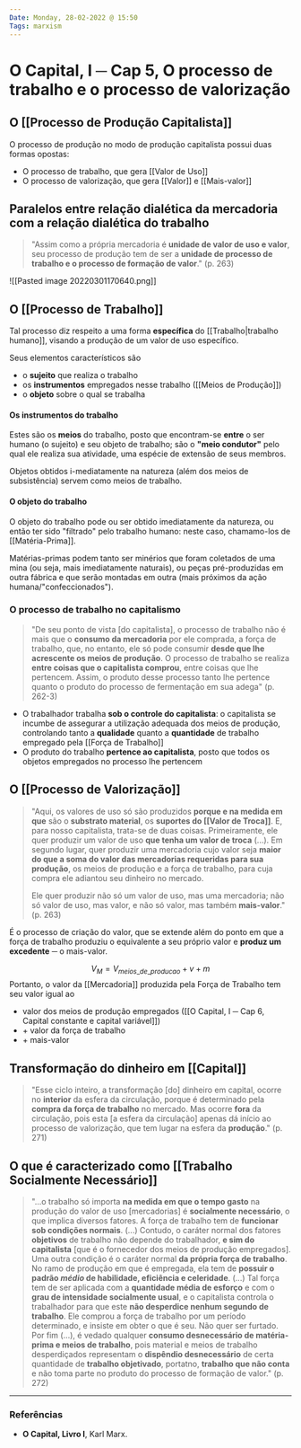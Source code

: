 ```yaml
---
Date: Monday, 28-02-2022 @ 15:50
Tags: marxism
---
```

# O Capital, I ─ Cap 5, O processo de trabalho e o processo de valorização
## O [[Processo de Produção Capitalista]]
O processo de produção no modo de produção capitalista possui duas formas opostas:
* O processo de trabalho, que gera [[Valor de Uso]]
* O processo de valorização, que gera [[Valor]] e [[Mais-valor]]

## Paralelos entre relação dialética da mercadoria com a relação dialética do trabalho
> "Assim como a própria mercadoria é **unidade de valor de uso e valor**, seu processo de produção tem de ser a **unidade de processo de trabalho e o processo de formação de valor**." (p. 263)

![[Pasted image 20220301170640.png]]


## O [[Processo de Trabalho]]
Tal processo diz respeito a uma forma **específica** do [[Trabalho|trabalho humano]], visando a produção de um valor de uso específico.

Seus elementos característicos são 
* o **sujeito** que realiza o trabalho
* os **instrumentos** empregados nesse trabalho ([[Meios de Produção]])
* o **objeto** sobre o qual se trabalha

#### Os instrumentos do trabalho
Estes são os **meios** do trabalho, posto que encontram-se **entre** o ser humano (o sujeito) e seu objeto de trabalho; são o **"meio condutor"** pelo qual ele realiza sua atividade, uma espécie de extensão de seus membros. 

Objetos obtidos i-mediatamente na natureza (além dos meios de subsistência) servem como meios de trabalho.

#### O objeto do trabalho
O objeto do trabalho pode ou ser obtido imediatamente da natureza, ou então ter sido "filtrado" pelo trabalho humano: neste caso, chamamo-los de [[Matéria-Prima]]. 

Matérias-primas podem tanto ser minérios que foram coletados de uma mina (ou seja, mais imediatamente naturais), ou peças pré-produzidas em outra fábrica e que serão montadas em outra (mais próximos da ação humana/"confeccionados").

### O processo de trabalho no capitalismo
> "De seu ponto de vista [do capitalista], o processo de trabalho não é mais que o **consumo da mercadoria** por ele comprada, a força de trabalho, que, no entanto, ele só pode consumir **desde que lhe acrescente os meios de produção**.
> O processo de trabalho se realiza **entre coisas que o capitalista comprou**, entre coisas que lhe pertencem. Assim, o produto desse processo tanto lhe pertence quanto o produto do processo de fermentação em sua adega" (p. 262-3)

* O trabalhador trabalha **sob o controle do capitalista**: o capitalista se incumbe de assegurar a utilização adequada dos meios de produção, controlando tanto a **qualidade** quanto a **quantidade** de trabalho empregado pela [[Força de Trabalho]]
* O produto do trabalho **pertence ao capitalista**, posto que todos os objetos empregados no processo lhe pertencem

## O [[Processo de Valorização]]
> "Aqui, os valores de uso só são produzidos **porque e na medida em que** são o **substrato material**, os **suportes do [[Valor de Troca]]**.
> E, para nosso capitalista, trata-se de duas coisas.
> Primeiramente, ele quer produzir um valor de uso **que tenha um valor de troca** (...).
> Em segundo lugar, quer produzir uma mercadoria cujo valor seja **maior do que a soma do valor das mercadorias requeridas para sua produção**, os meios de produção e a força de trabalho, para cuja compra ele adiantou seu dinheiro no mercado.
> 
> Ele quer produzir não só um valor de uso, mas uma mercadoria;
> não só valor de uso, mas valor, e não só valor, mas também **mais-valor**." (p. 263)

É o processo de criação do valor, que se extende além do ponto em que a força de trabalho produziu o equivalente a seu próprio valor e **produz um excedente** ─ o mais-valor.

$$V_M = V_{meios\_de\_producao} + v + m$$
Portanto, o valor da [[Mercadoria]] produzida pela Força de Trabalho tem seu valor igual ao
* valor dos meios de produção empregados ([[O Capital, I ─ Cap 6, Capital constante e capital variável]])
* \+ valor da força de trabalho
* \+ mais-valor

## Transformação do dinheiro em [[Capital]]
> "Esse ciclo inteiro, a transformação [do] dinheiro em capital, ocorre no **interior** da esfera da circulação, porque é determinado pela **compra da força de trabalho** no mercado. Mas ocorre **fora** da circulação, pois esta [a esfera da circulação] apenas dá início ao processo de valorização, que tem lugar na esfera da **produção**." (p. 271)

## O que é caracterizado como [[Trabalho Socialmente Necessário]]
> "...o trabalho só importa **na medida em que o tempo gasto** na produção do valor de uso [mercadorias] é **socialmente necessário**, o que implica diversos fatores. 
> A força de trabalho tem de **funcionar sob condições normais**. (...) Contudo, o caráter normal dos fatores **objetivos** de trabalho não depende do trabalhador, **e sim do capitalista** [que é o fornecedor dos meios de produção empregados]. 
> Uma outra condição é o caráter normal **da própria força de trabalho**. No ramo de produção em que é empregada, ela tem de **possuir o padrão *médio* de habilidade, eficiência e celeridade**. (...) Tal força tem de ser aplicada com a **quantidade média de esforço** e com o **grau de intensidade socialmente usual**, e o capitalista controla o trabalhador para que este **não desperdice nenhum segundo de trabalho**. Ele comprou a força de trabalho por um período determinado, e insiste em obter o que é seu. Não quer ser furtado.
> Por fim (...), é vedado qualquer **consumo desnecessário de matéria-prima e meios de trabalho**, pois material e meios de trabalho desperdiçados representam o **dispêndio desnecessário** de certa quantidade de **trabalho objetivado**, portatno, **trabalho que não conta** e não toma parte no produto do processo de formação de valor." (p. 272) 

---
### Referências
- **O Capital, Livro I**, Karl Marx.